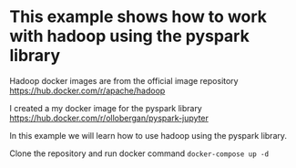 # This example shows how to work with hadoop using the pyspark library


Hadoop docker images are from the official image repository
https://hub.docker.com/r/apache/hadoop

I created a my docker image for the pyspark library
https://hub.docker.com/r/ollobergan/pyspark-jupyter

In this example we will learn how to use hadoop using the pyspark library.

Clone the repository and run docker command 
``` docker-compose up -d ```

